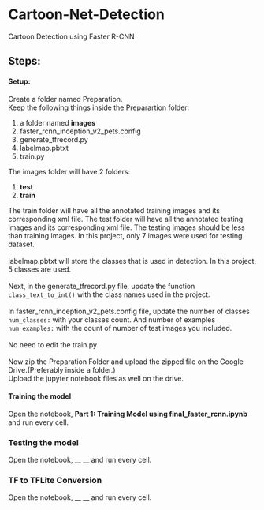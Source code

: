 # Cartoon-Net-Detection
Cartoon Detection using Faster R-CNN

## Steps:

#### Setup:
Create a folder named Preparation. <br>
Keep the following things inside the Preparartion folder:
1. a folder named **images**
2. faster_rcnn_inception_v2_pets.config
3. generate_tfrecord.py
4. labelmap.pbtxt
5. train.py


The images folder will have 2 folders:
1.  __test__
2. __train__


The train folder will have all the annotated training images and its corresponding xml file.
The test folder will have all the annotated testing images and its corresponding xml file.
The testing images should be less than training images. In this project, only 7 images were used for testing dataset.
<br><br>
labelmap.pbtxt will store the classes that is used in detection. In this project, 5 classes are used.
<br><br>
Next, in the generate_tfrecord.py file, update the function `class_text_to_int()` with the class names used in the project. 
<br><br>
In faster_rcnn_inception_v2_pets.config file, update the number of classes `num_classes:` with your classes count. And number of examples `num_examples:` with the count of number of test images you included.
<br><br>
No need to edit the train.py
<br><br>
Now zip the Preparation Folder and upload the zipped file on the Google Drive.(Preferably inside a folder.)<br>
Upload the jupyter notebook files as well on the drive.<br>

#### Training the model
Open the notebook, __Part 1: Training Model using final_faster_rcnn.ipynb__ and run every cell.<br>

### Testing the model
Open the notebook, __ __ and run every cell.<br>

### TF to TFLite Conversion
Open the notebook, __ __ and run every cell.<br>
